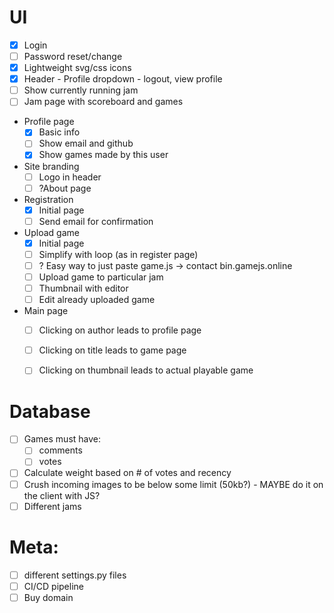 # UI
* [x] Login
* [ ] Password reset/change
* [x] Lightweight svg/css icons
* [x] Header - Profile dropdown - logout, view profile
* [ ] Show currently running jam
* [ ] Jam page with scoreboard and games

* Profile page
  * [x] Basic info
  * [ ] Show email and github
  * [x] Show games made by this user

* Site branding
  * [ ] Logo in header
  * [ ] ?About page

* Registration
  * [x] Initial page
  * [ ] Send email for confirmation

* Upload game
  * [x] Initial page
  * [ ] Simplify with loop (as in register page)
  * [ ] ? Easy way to just paste game.js -> contact bin.gamejs.online
  * [ ] Upload game to particular jam
  * [ ] Thumbnail with editor
  * [ ] Edit already uploaded game

* Main page
  * [ ] Clicking on author leads to profile page
  * [ ] Clicking on title leads to game page
  * [ ] Clicking on thumbnail leads to actual playable game


# Database
* [ ] Games must have:
  * [ ] comments
  * [ ] votes
* [ ] Calculate weight based on # of votes and recency
* [ ] Crush incoming images to be below some limit (50kb?) - MAYBE do it on the client with JS?
* [ ] Different jams

# Meta:
* [ ] different settings.py files
* [ ] CI/CD pipeline 
* [ ] Buy domain
